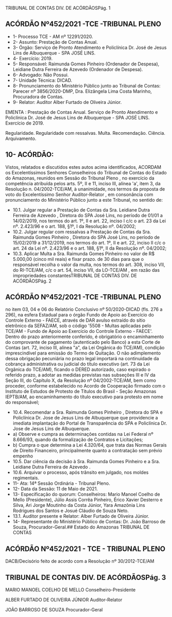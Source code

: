 TRIBUNAL DE CONTAS DIV. DE ACÓRDÃOSPág. 1

## ACÓRDÃO Nº452/2021 -TCE -TRIBUNAL PLENO

- 1- Processo TCE - AM nº 12291/2020.
- 2- Assunto: Prestação de Contas Anual.
- 3- Órgão: Serviço  de  Pronto  Atendimento  e  Policlínica  Dr.  José  de  Jesus  Lins  de Albuquerque - SPA JOSÉ LINS.
- 4- Exercício: 2019.
- 5- Responsável: Raimunda  Gomes  Pinheiro  (Ordenador  de  Despesa),  Leidiane  Dutra Ferreira de Azevedo (Ordenador de Despesa).
- 6- Advogado: Não Possui.
- 7- Unidade Técnica: DICAD.
- 8- Pronunciamento  do  Ministério  Público  junto  ao  Tribunal  de  Contas: Parecer  nº 3856/2020-DMP, Dra. Elizângela Lima Costa Marinho, Procuradora de Contas.
- 9- Relator: Auditor Alber Furtado de Oliveira Júnior.

EMENTA :  Prestação  de  Contas  Anual.  Serviço  de Pronto Atendimento e Policlínica Dr. José de Jesus Lins de Albuquerque - SPA JOSÉ LINS. Exercício de 2019.

Regularidade.  Regularidade  com  ressalvas.  Multa. Recomendação. Ciência. Arquivamento.

## 10-  ACÓRDÃO:

Vistos, relatados e discutidos estes autos acima identificados, ACORDAM os Excelentíssimos Senhores Conselheiros do Tribunal de Contas do Estado do Amazonas, reunidos em Sessão do Tribunal Pleno , no exercício da competência atribuída pelos arts. 5º, II e 11, inciso III, alínea 'a', item 3, da Resolução n. 04/2002-TCE/AM, à unanimidade, nos termos da proposta de voto do Excelentíssimo Senhor Auditor-Relator , em consonância com pronunciamento do Ministério Público junto a este Tribunal, no sentido de:

- 10.1.  Julgar regular a Prestação de Contas da Sra. Leidiane Dutra Ferreira de Azevedo , Diretora do SPA José Lins, no período de 01/01 a 14/02/2019, nos termos do art. 1º, II e art. 22, inciso I c/c o art. 23 da Lei nº. 2.423/96 e o art. 188, §1º, I da Resolução nº. 04/2002;
- 10.2.  Julgar regular com ressalvas a Prestação de Contas da Sra. Raimunda Gomes Pinheiro , Diretora do SPA José Lins, no período de 15/02/2019 a 31/12/2019, nos termos do art. 1º, II e art. 22, inciso II c/c o art. 24 da Lei nº. 2.423/96 e o art. 188, §1º, II da Resolução nº. 04/2002;
- 10.3.  Aplicar Multa a Sra. Raimunda Gomes Pinheiro no valor de R$ 5.000,00 (cinco mil reais) e fixar prazo. de 30 dias para que o responsável recolha o valor da multa, nos termos do art. 308, inciso VII, do RI-TCE/AM, c/c o art. 54, inciso VII, da LO-TCE/AM , em razão das impropriedades constantesTRIBUNAL DE CONTAS DIV. DE ACÓRDÃOSPág. 2

## ACÓRDÃO Nº452/2021 -TCE -TRIBUNAL PLENO

no item 03, 04 e 06 do Relatório Conclusivo nº 50/2020-DICAD (fls. 276 a 296), na esfera Estadual para o órgão Fundo de Apoio ao Exercício do Controle  Externo  -  FAECE,  através  de  DAR  avulso  extraído  do  sítio eletrônico  da  SEFAZ/AM,  sob  o  código  '5508  -  Multas  aplicadas  pelo TCE/AM - Fundo de Apoio ao Exercício do Controle Externo - FAECE'. Dentro do prazo anteriormente conferido, é obrigatório o encaminhamento do comprovante de pagamento (autenticado pelo Banco) a esta Corte de Contas (art. 72, inciso III, alínea "a", da Lei Orgânica do TCE/AM), condição imprescindível para emissão do Termo de Quitação. O não adimplemento dessa obrigação pecuniária no prazo legal importará na continuidade da cobrança  administrativa  ou  judicial  do  título  executivo  (art.  73  da  Lei Orgânica  do  TCE/AM),  ficando  o  DERED  autorizado,  caso  expirado  o referido prazo, a adotar as medidas previstas nas subseções III e IV da Seção III, do Capítulo X, da Resolução nº 04/2002-TCE/AM, bem como proceder, conforme estabelecido no Acordo de Cooperação firmado com o Instituto de Estudos de Protesto de Títulos do Brasil - Seção Amazonas IEPTB/AM, ao encaminhamento do título executivo para protesto em nome do responsável;

- 10.4.  Recomendar a Sra. Raimunda  Gomes  Pinheiro , Diretora  do  SPA  e Policlínica  Dr.  Jose  de  Jesus  Lins  de  Albuquerque  que  providencie  a imediata implantação do Portal de Transparência do SPA e Policlínica Dr. Jose de Jesus Lins de Albuquerque.
- a) Observe e cumpra as determinações contidas na Lei Federal nº 8.666/93, quando da formalização de Contratos e Licitações;
- b) Cumpra o que determina a Lei 4.320/64, que trata das Normas Gerais  de  Direito  Financeiro,  principalmente  quanto  a  contratação sem prévio empenho
- 10.5.  Dar  ciência da  decisão  à Sra.  Raimunda  Gomes  Pinheiro e  a Sra. Leidiane Dutra Ferreira de Azevedo .
- 10.6.  Arquivar o processo, após trânsito em julgado, nos moldes regimentais.
- 11-  Ata: 14ª Sessão Ordinária - Tribunal Pleno.
- 12-  Data da Sessão: 11 de Maio de 2021.
- 13-  Especificação do quorum: Conselheiros: Mario Manoel Coelho de Mello (Presidente), Júlio Assis Corrêa Pinheiro, Érico Xavier Desterro e Silva, Ari Jorge Moutinho da Costa Júnior, Yara Amazônia Lins Rodrigues dos Santos e Josué Cláudio de Souza Neto.
- 13.1. Auditor presente e Relator: Alber Furtado de Oliveira Júnior.
- 14-  Representante  do  Ministério  Público  de  Contas: Dr. João  Barroso  de  Souza, Procurador-Geral.## Estado do Amazonas TRIBUNAL DE CONTAS

## ACÓRDÃO Nº452/2021 - TCE - TRIBUNAL PLENO

DACB/Decisório feito de acordo com a Resolução nº 30/2012-TCE/AM

## TRIBUNAL DE CONTAS DIV. DE ACÓRDÃOSPág. 3

MARIO MANOEL COELHO DE MELLO Conselheiro-Presidente

ALBER FURTADO DE OLIVEIRA JÚNIOR Auditor-Relator

JOÃO BARROSO DE SOUZA Procurador-Geral